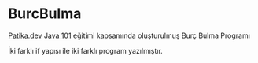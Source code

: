 # BurcBulma
[Patika.dev](https://www.patika.dev) [Java 101](https://app.patika.dev/courses/java101) eğitimi kapsamında oluşturulmuş Burç Bulma Programı

İki farklı if yapısı ile iki farklı program yazılmıştır.
